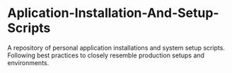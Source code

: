 # Aplication-Installation-And-Setup-Scripts

A repository of personal application installations and system setup scripts. Following best practices to closely resemble production setups and environments.
